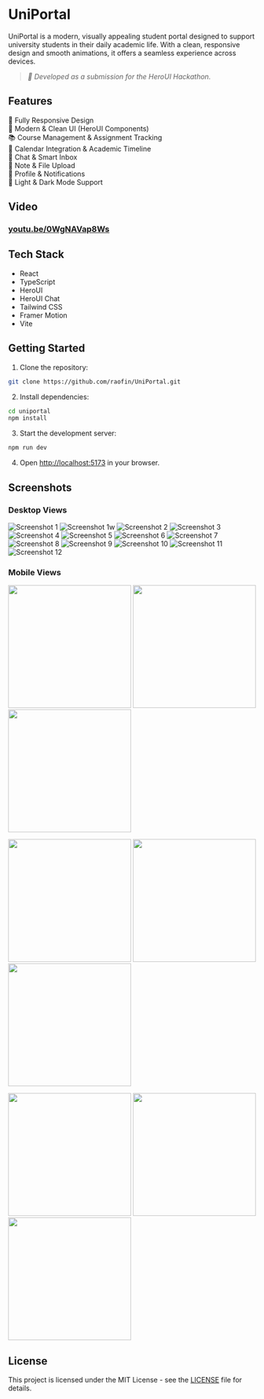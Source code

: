 # UniPortal

UniPortal is a modern, visually appealing student portal designed to support university students in their daily academic life. With a clean, responsive design and smooth animations, it offers a seamless experience across devices.

> *🏁 Developed as a submission for the HeroUI Hackathon.*

## Features

📱 Fully Responsive Design <br>
🎨 Modern & Clean UI (HeroUI Components) <br>
📚 Course Management & Assignment Tracking <br>
📅 Calendar Integration & Academic Timeline <br>
💬 Chat & Smart Inbox <br>
📝 Note & File Upload <br>
🔔 Profile & Notifications <br>
🌙 Light & Dark Mode Support

## Video

### [youtu.be/0WgNAVap8Ws](https://youtu.be/0WgNAVap8Ws)

## Tech Stack

- React
- TypeScript
- HeroUI
- HeroUI Chat
- Tailwind CSS
- Framer Motion
- Vite

## Getting Started

1. Clone the repository:

```bash
git clone https://github.com/raofin/UniPortal.git
```

2. Install dependencies:

```bash
cd uniportal
npm install
```

3. Start the development server:

```bash
npm run dev
```

4. Open [http://localhost:5173](http://localhost:5173) in your browser.

## Screenshots

### Desktop Views

![Screenshot 1](assets/01.png)
![Screenshot 1w](assets/01w.png)
![Screenshot 2](assets/02.png)
![Screenshot 3](assets/03.png)
![Screenshot 4](assets/04.png)
![Screenshot 5](assets/05.png)
![Screenshot 6](assets/06.png)
![Screenshot 7](assets/07.png)
![Screenshot 8](assets/08.png)
![Screenshot 9](assets/09.png)
![Screenshot 10](assets/10.png)
![Screenshot 11](assets/11.png)
![Screenshot 12](assets/12.png)

### Mobile Views

<p float="center">
  <img src="assets/13.png" width="250" />
  <img src="assets/14.png" width="250" />
  <img src="assets/15.png" width="250" />
</p>
<p float="center">
  <img src="assets/16.png" width="250" />
  <img src="assets/17.png" width="250" />
  <img src="assets/18.png" width="250" />
</p>
<p float="center">
  <img src="assets/19.png" width="250" />
  <img src="assets/20.png" width="250" />
  <img src="assets/21.png" width="250" />
</p>

## License

This project is licensed under the MIT License - see the [LICENSE](LICENSE) file for details.
